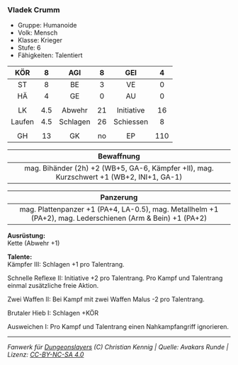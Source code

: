 ### Vladek Crumm

- Gruppe: Humanoide
- Volk: Mensch
- Klasse: Krieger
- Stufe: 6
- Fähigkeiten: Talentiert

|  KÖR   |  8  |   AGI    |  8  |    GEI     |  4  |
| :----: | :-: | :------: | :-: | :--------: | :-: |
|   ST   |  8  |    BE    |  3  |     VE     |  0  |
|   HÄ   |  4  |    GE    |  0  |     AU     |  0  |
|        |     |          |     |            |     |
|   LK   | 4.5 |  Abwehr  | 21  | Initiative | 16  |
| Laufen | 4.5 | Schlagen | 26  | Schiessen  |  8  |
|        |     |          |     |            |     |
|   GH   | 13  |    GK    | no  |     EP     | 110 |

|                                        Bewaffnung                                        |
| :--------------------------------------------------------------------------------------: |
| mag. Bihänder (2h) +2 (WB+5, GA-6, Kämpfer +II), mag. Kurzschwert +1 (WB+2, INI+1, GA-1) |

|                                                 Panzerung                                                  |
| :--------------------------------------------------------------------------------------------------------: |
| mag. Plattenpanzer +1 (PA+4, LA-0.5), mag. Metallhelm +1 (PA+2), mag. Lederschienen (Arm & Bein) +1 (PA+2) |

**Ausrüstung:**  
Kette (Abwehr +1)

**Talente:**  
Kämpfer III: Schlagen +1 pro Talentrang.

Schnelle Reflexe II: Initiative +2 pro Talentrang. Pro Kampf und Talentrang einmal zusätzliche freie Aktion.

Zwei Waffen II: Bei Kampf mit zwei Waffen Malus -2 pro Talentrang.

Brutaler Hieb I: Schlagen +KÖR

Ausweichen I: Pro Kampf und Talentrang einen Nahkampfangriff ignorieren.

---

_Fanwerk für [Dungeonslayers](https://www.dungeonslayers.net/) (C) Christian Kennig | Quelle: Avakars Runde | Lizenz: [CC-BY-NC-SA 4.0](https://creativecommons.org/licenses/by-nc-sa/4.0/deed.de)_
